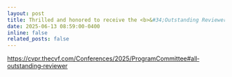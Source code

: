 ```yaml
---
layout: post
title: Thrilled and honored to receive the <b>&#34;Outstanding Reviewer Award&#34;</b> from the Program Committee of the <b>Computer Vision and Pattern Recognition</b> (<b>CVPR</b>) 2025!
date: 2025-06-13 08:59:00-0400
inline: false
related_posts: false
---
```


<a href="https://cvpr.thecvf.com/Conferences/2025/ProgramCommittee#all-outstanding-reviewer">https&#58;&#47;&#47;cvpr.thecvf.com&#47;Conferences&#47;2025&#47;ProgramCommittee&#35;all&#8208;outstanding&#8208;reviewer<a>
